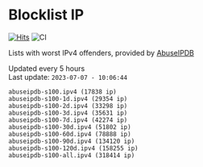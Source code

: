 # Blocklist IP

[![Hits](https://hits.seeyoufarm.com/api/count/incr/badge.svg?url=https%3A%2F%2Fgithub.com%2Fborestad%2Fblocklist-ip%2F&count_bg=%2379C83D&title_bg=%23555555&icon=&icon_color=%23E7E7E7&title=hits&edge_flat=false)](https://hits.seeyoufarm.com)  ![CI](https://img.shields.io/github/workflow/status/borestad/blocklist-ip/CI?style=flat-square)

Lists with worst IPv4 offenders, provided by [AbuseIPDB](https://www.abuseipdb.com/)

<!-- FOOTER-PLACEHOLDER -->
Updated every 5 hours<br>
Last update: `2023-07-07 - 10:06:44`
```
abuseipdb-s100.ipv4 (17838 ip)
abuseipdb-s100-1d.ipv4 (29354 ip)
abuseipdb-s100-2d.ipv4 (33298 ip)
abuseipdb-s100-3d.ipv4 (35631 ip)
abuseipdb-s100-7d.ipv4 (42274 ip)
abuseipdb-s100-30d.ipv4 (51802 ip)
abuseipdb-s100-60d.ipv4 (78888 ip)
abuseipdb-s100-90d.ipv4 (134120 ip)
abuseipdb-s100-120d.ipv4 (158255 ip)
abuseipdb-s100-all.ipv4 (318414 ip)
```
